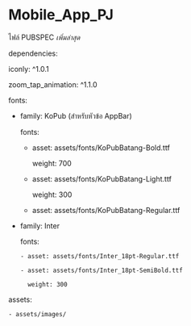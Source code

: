 # Mobile_App_PJ
ไฟล์ PUBSPEC
*เพิ่มล่าสุด*

dependencies:

  iconly: ^1.0.1
  
  zoom_tap_animation: ^1.1.0

fonts:

  - family: KoPub (สำหรับหัวข้อ AppBar)
    
    fonts:
    
      - asset: assets/fonts/KoPubBatang-Bold.ttf
        
        weight: 700
        
      - asset: assets/fonts/KoPubBatang-Light.ttf
        
        weight: 300
        
      - asset: assets/fonts/KoPubBatang-Regular.ttf
        
  - family: Inter
    
      fonts:
    
        - asset: assets/fonts/Inter_18pt-Regular.ttf
    
        - asset: assets/fonts/Inter_18pt-SemiBold.ttf
    
          weight: 300
    
assets:

    - assets/images/

